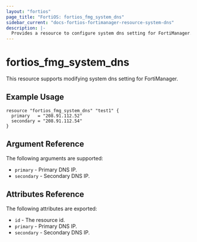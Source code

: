 ```yaml
---
layout: "fortios"
page_title: "FortiOS: fortios_fmg_system_dns"
sidebar_current: "docs-fortios-fortimanager-resource-system-dns"
description: |-
  Provides a resource to configure system dns setting for FortiManager.
---
```


# fortios_fmg_system_dns
This resource supports modifying system dns setting for FortiManager.

## Example Usage
```hcl
resource "fortios_fmg_system_dns" "test1" {
  primary   = "208.91.112.52"
  secondary = "208.91.112.54"
}
```

## Argument Reference
The following arguments are supported:

* `primary` - Primary DNS IP.
* `secondary` - Secondary DNS IP.

## Attributes Reference
The following attributes are exported:

* `id` - The resource id.
* `primary` - Primary DNS IP.
* `secondary` - Secondary DNS IP.
